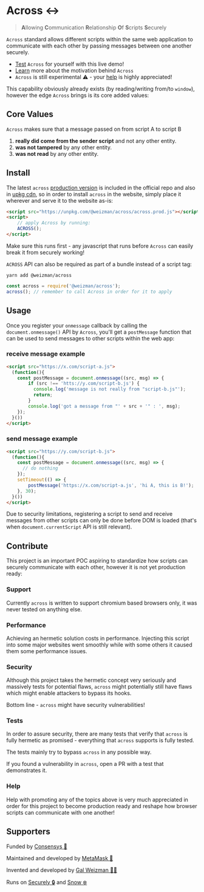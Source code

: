 # Across ↔

> **A**llowing **C**ommunication **R**elationship **O**f **S**cripts **S**ecurely

`Across` standard allows different scripts within the same web application to communicate with each other by passing messages between one another securely.

* [Test](/ACROSS_WEBSITE) `Across` for yourself with this live demo!
* [Learn](/ACROSS_WEBSITE) more about the motivation behind `Across`
* `Across` is still experimental ⚠️ - your [help](#Contribute) is highly appreciated!

This capability obviously already exists (by reading/writing from/to `window`), however the edge `Across` brings 
is its core added values:

## Core Values

`Across` makes sure that a message passed on from script A to script B

1. **really did come from the sender script** and not any other entity.
2. **was not tampered** by any other entity.
3. **was not read** by any other entity.

## Install

The latest `across` [production version](https://raw.githubusercontent.com/weizman/across/main/across.prod.js) is included in the official repo
and also in [upkg cdn](https://unpkg.com/@weizman/across/across.prod.js), so in order to
install `across` in the website, simply place it wherever and serve it to the website as-is:

```html
<script src="https://unpkg.com/@weizman/across/across.prod.js"></script>
<script>
    // apply Across by running:
    ACROSS();
</script>
```

Make sure this runs first - any javascript that runs before `Across` can easily break it from securely working!

`ACROSS` API can also be required as part of a bundle instead of a script tag:

```
yarn add @weizman/across
```

```javascript
const across = require('@weizman/across');
across(); // remember to call Across in order for it to apply
```

## Usage

Once you register your `onmessage` callback by calling the `document.onmessage()` API by `Across`, you'll get a `postMessage` function that can be used to send messages to other scripts within the web app:

### receive message example

```html
<script src="https://x.com/script-a.js">
  (function(){
    const postMessage = document.onmessage((src, msg) => {
        if (src !== 'htts://y.com/script-b.js') {
          console.log('message is not really from "script-b.js"');
          return;
        }
        console.log('got a message from "' + src + '" : ', msg);
    });
  }())
</script>
```

### send message example

```html
<script src="https://y.com/script-b.js">
  (function(){
    const postMessage = document.onmessage((src, msg) => {
      // do nothing    
    });
    setTimeout(() => {
        postMessage('https://x.com/script-a.js', 'hi A, this is B!');
    }, 30);
  }())
</script>
```

Due to security limitations, registering a script to send and receive messages from other scripts can only be done before DOM is loaded (that's when `document.currentScript` API is still relevant).

## Contribute

This project is an important POC aspiring to standardize how scripts can securely communicate 
with each other, however it is not yet production ready:

### Support

Currently `across` is written to support chromium based browsers only, it was
never tested on anything else.

### Performance

Achieving an hermetic solution costs in performance. Injecting this script into some major
websites went smoothly while with some others it caused them some performance issues.

### Security

Although this project takes the hermetic concept very seriously and massively tests for
potential flaws, `across` might potentially still have flaws which might enable attackers
to bypass its hooks.

Bottom line - `across` might have security vulnerabilities!

### Tests

In order to assure security, there are many tests that verify that `across`
is fully hermetic as promised - everything that `across` supports is fully tested.

The tests mainly try to bypass `across` in any possible way.

If you found a vulnerability in `across`, open a PR with a test that demonstrates it.

### Help

Help with promoting any of the topics above is very much appreciated in order for this project
to become production ready and reshape how browser scripts can communicate with one another!

## Supporters

Funded by [Consensys 💙](https://github.com/consensys)

Maintained and developed by [MetaMask 🦊](https://github.com/MetaMask)

Invented and developed by [Gal Weizman 👋🏻](https://weizman.github.io/)

Runs on [Securely 🔒](https://github.com/weizman/securely) and [Snow ❄️](https://github.com/weizman/snow)

